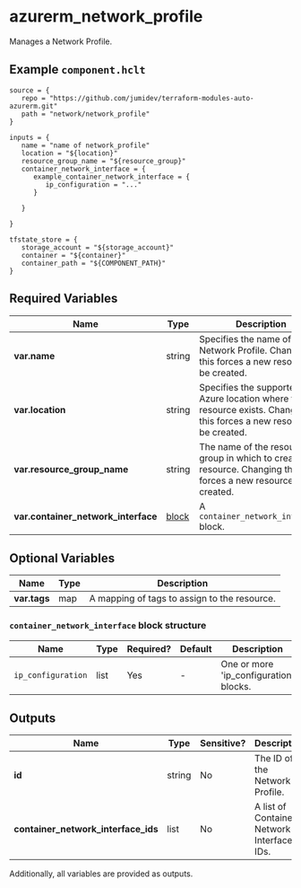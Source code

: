 # azurerm_network_profile

Manages a Network Profile.

## Example `component.hclt`

```hcl
source = {
   repo = "https://github.com/jumidev/terraform-modules-auto-azurerm.git" 
   path = "network/network_profile" 
}

inputs = {
   name = "name of network_profile" 
   location = "${location}" 
   resource_group_name = "${resource_group}" 
   container_network_interface = {
      example_container_network_interface = {
         ip_configuration = "..."   
      }
  
   }
 
}

tfstate_store = {
   storage_account = "${storage_account}" 
   container = "${container}" 
   container_path = "${COMPONENT_PATH}" 
}

```

## Required Variables

| Name | Type |  Description |
| ---- | --------- |  ----------- |
| **var.name** | string |  Specifies the name of the Network Profile. Changing this forces a new resource to be created. | 
| **var.location** | string |  Specifies the supported Azure location where the resource exists. Changing this forces a new resource to be created. | 
| **var.resource_group_name** | string |  The name of the resource group in which to create the resource. Changing this forces a new resource to be created. | 
| **var.container_network_interface** | [block](#container_network_interface-block-structure) |  A `container_network_interface` block. | 

## Optional Variables

| Name | Type |  Description |
| ---- | --------- |  ----------- |
| **var.tags** | map |  A mapping of tags to assign to the resource. | 

### `container_network_interface` block structure

| Name | Type | Required? | Default | Description |
| ---- | ---- | --------- | ------- | ----------- |
| `ip_configuration` | list | Yes | - | One or more 'ip_configuration' blocks. |



## Outputs

| Name | Type | Sensitive? | Description |
| ---- | ---- | --------- | --------- |
| **id** | string | No  | The ID of the Network Profile. | 
| **container_network_interface_ids** | list | No  | A list of Container Network Interface IDs. | 

Additionally, all variables are provided as outputs.
